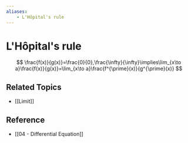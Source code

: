 ```yaml
---
aliases:
    - L'Hôpital's rule
---
```


# L'Hôpital's rule

$$
\frac{f(x)}{g(x)}=\frac{0}{0},\frac{\infty}{\infty}\implies\lim_{x\to a}\frac{f(x)}{g(x)}=\lim_{x\to a}\frac{f^{\prime}(x)}{g^{\prime}(x)}
$$

## Related Topics

- [[Limit]]

## Reference

- [[04 - Differential Equation]]
